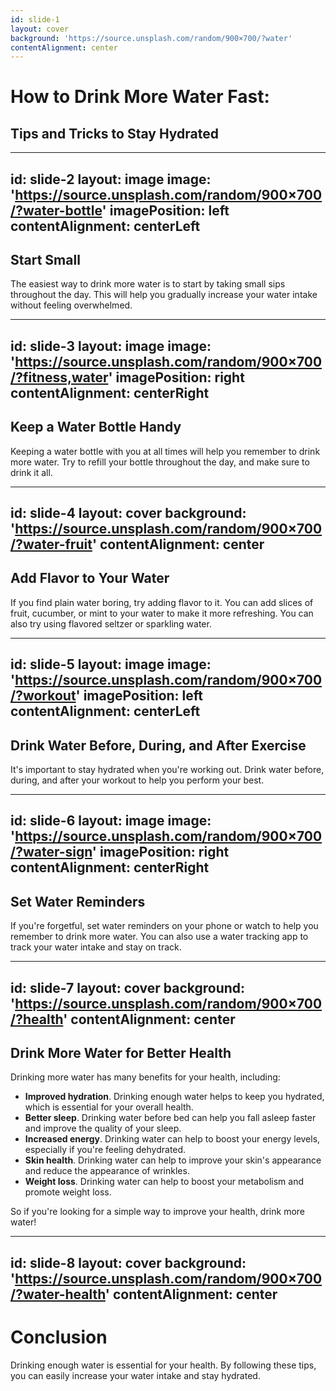 ```yaml
--- 
id: slide-1
layout: cover 
background: 'https://source.unsplash.com/random/900×700/?water' 
contentAlignment: center 
--- 
```

# How to Drink More Water Fast: 
## Tips and Tricks to Stay Hydrated 
 
--- 
id: slide-2
layout: image 
image: 'https://source.unsplash.com/random/900×700/?water-bottle' 
imagePosition: left 
contentAlignment: centerLeft 
--- 
## Start Small 
 
The easiest way to drink more water is to start by taking small sips throughout the day. This will help you gradually increase your water intake without feeling overwhelmed. 
 
--- 
id: slide-3
layout: image 
image: 'https://source.unsplash.com/random/900×700/?fitness,water' 
imagePosition: right 
contentAlignment: centerRight 
--- 
## Keep a Water Bottle Handy 
 
Keeping a water bottle with you at all times will help you remember to drink more water. Try to refill your bottle throughout the day, and make sure to drink it all. 
 
--- 
id: slide-4
layout: cover 
background: 'https://source.unsplash.com/random/900×700/?water-fruit' 
contentAlignment: center 
--- 
## Add Flavor to Your Water 
 
If you find plain water boring, try adding flavor to it. You can add slices of fruit, cucumber, or mint to your water to make it more refreshing. You can also try using flavored seltzer or sparkling water. 
 
--- 
id: slide-5
layout: image 
image: 'https://source.unsplash.com/random/900×700/?workout' 
imagePosition: left 
contentAlignment: centerLeft 
--- 
## Drink Water Before, During, and After Exercise 
 
It's important to stay hydrated when you're working out. Drink water before, during, and after your workout to help you perform your best. 
 
--- 
id: slide-6
layout: image 
image: 'https://source.unsplash.com/random/900×700/?water-sign' 
imagePosition: right 
contentAlignment: centerRight 
--- 
## Set Water Reminders 
 
If you're forgetful, set water reminders on your phone or watch to help you remember to drink more water. You can also use a water tracking app to track your water intake and stay on track. 
 
--- 
id: slide-7
layout: cover
background: 'https://source.unsplash.com/random/900×700/?health' 
contentAlignment: center 
--- 
## Drink More Water for Better Health 
 
Drinking more water has many benefits for your health, including: 
 
* **Improved hydration**. Drinking enough water helps to keep you hydrated, which is essential for your overall health. 
* **Better sleep**. Drinking water before bed can help you fall asleep faster and improve the quality of your sleep. 
* **Increased energy**. Drinking water can help to boost your energy levels, especially if you're feeling dehydrated. 
* **Skin health**. Drinking water can help to improve your skin's appearance and reduce the appearance of wrinkles. 
* **Weight loss**. Drinking water can help to boost your metabolism and promote weight loss. 
 
So if you're looking for a simple way to improve your health, drink more water! 
 
--- 
id: slide-8
layout: cover 
background: 'https://source.unsplash.com/random/900×700/?water-health' 
contentAlignment: center 
--- 
# Conclusion 
Drinking enough water is essential for your health. By following these tips, you can easily increase your water intake and stay hydrated. 